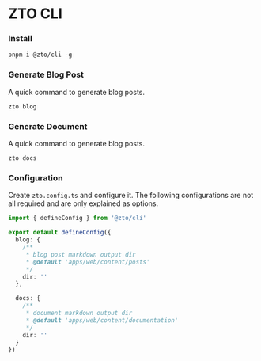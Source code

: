 # ZTO CLI

### Install

```
pnpm i @zto/cli -g
```

### Generate Blog Post

A quick command to generate blog posts.

```
zto blog
```

### Generate Document

A quick command to generate blog posts.

```
zto docs
```

### Configuration

Create `zto.config.ts` and configure it. The following configurations are not all required and are only explained as options.

```ts
import { defineConfig } from '@zto/cli'

export default defineConfig({
  blog: {
    /**
     * blog post markdown output dir
     * @default 'apps/web/content/posts'
     */
    dir: ''
  }, 

  docs: {
    /**
     * document markdown output dir
     * @default 'apps/web/content/documentation'
     */
    dir: ''
  }
})
```